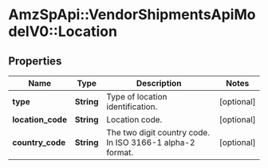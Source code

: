 # AmzSpApi::VendorShipmentsApiModelV0::Location

## Properties
Name | Type | Description | Notes
------------ | ------------- | ------------- | -------------
**type** | **String** | Type of location identification. | [optional] 
**location_code** | **String** | Location code. | [optional] 
**country_code** | **String** | The two digit country code. In ISO 3166-1 alpha-2 format. | [optional] 

